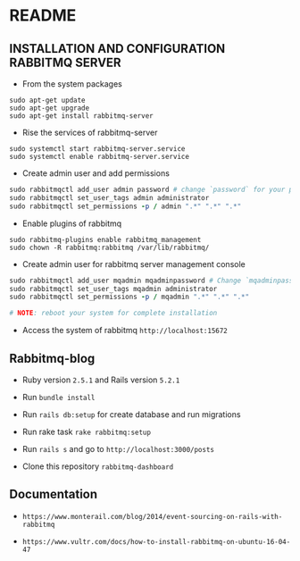 # README

## INSTALLATION AND CONFIGURATION RABBITMQ SERVER

* From the system packages
```
sudo apt-get update
sudo apt-get upgrade
sudo apt-get install rabbitmq-server
```

* Rise the services of rabbitmq-server
```
sudo systemctl start rabbitmq-server.service
sudo systemctl enable rabbitmq-server.service
```

* Create admin user and add permissions
```ruby
sudo rabbitmqctl add_user admin password # change `password` for your password
sudo rabbitmqctl set_user_tags admin administrator
sudo rabbitmqctl set_permissions -p / admin ".*" ".*" ".*"
```

* Enable plugins of rabbitmq
```
sudo rabbitmq-plugins enable rabbitmq_management
sudo chown -R rabbitmq:rabbitmq /var/lib/rabbitmq/
```

* Create admin user for rabbitmq server management console
```ruby
sudo rabbitmqctl add_user mqadmin mqadminpassword # Change `mqadminpassword` for your password
sudo rabbitmqctl set_user_tags mqadmin administrator
sudo rabbitmqctl set_permissions -p / mqadmin ".*" ".*" ".*"
```

```ruby
# NOTE: reboot your system for complete installation
```

* Access the system of rabbitmq `http://localhost:15672`

## Rabbitmq-blog

* Ruby version `2.5.1` and Rails version `5.2.1`

* Run `bundle install`

* Run `rails db:setup` for create database and run migrations

* Run rake task `rake rabbitmq:setup`

* Run `rails s` and go to `http://localhost:3000/posts`

* Clone this repository `rabbitmq-dashboard`

## Documentation

* `https://www.monterail.com/blog/2014/event-sourcing-on-rails-with-rabbitmq`

* `https://www.vultr.com/docs/how-to-install-rabbitmq-on-ubuntu-16-04-47`
